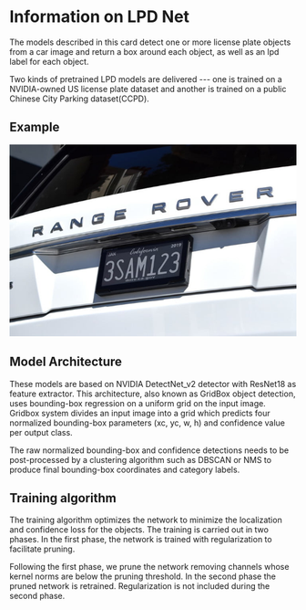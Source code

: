 # Information on LPD Net

The models described in this card detect one or more license plate objects from a car image and return a box around each object, as well as an lpd label for each object.

Two kinds of pretrained LPD models are delivered --- one is trained on a NVIDIA-owned US license plate dataset and another is trained on a public Chinese City Parking dataset(CCPD).

## Example

![test image](plate.jpg)

## Model Architecture

These models are based on NVIDIA DetectNet_v2 detector with ResNet18 as feature extractor. This architecture, also known as GridBox object detection, uses bounding-box regression on a uniform grid on the input image. Gridbox system divides an input image into a grid which predicts four normalized bounding-box parameters (xc, yc, w, h) and confidence value per output class.

The raw normalized bounding-box and confidence detections needs to be post-processed by a clustering algorithm such as DBSCAN or NMS to produce final bounding-box coordinates and category labels.

## Training algorithm

The training algorithm optimizes the network to minimize the localization and confidence loss for the objects. The training is carried out in two phases. In the first phase, the network is trained with regularization to facilitate pruning.

Following the first phase, we prune the network removing channels whose kernel norms are below the pruning threshold. In the second phase the pruned network is retrained. Regularization is not included during the second phase.

